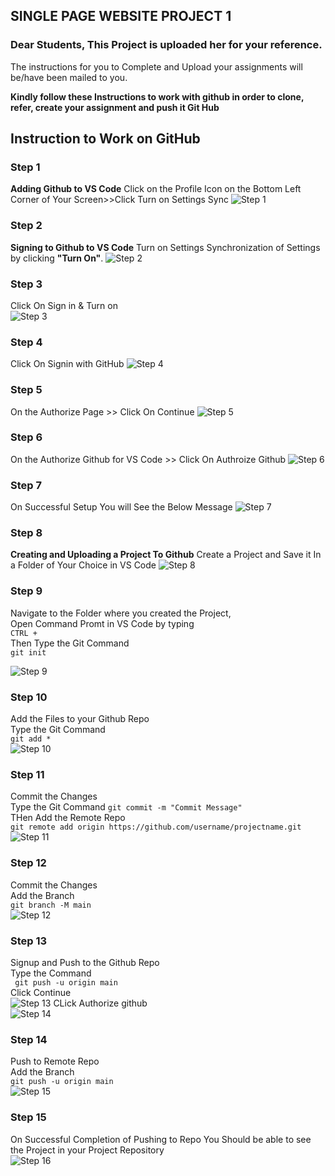 ## SINGLE PAGE WEBSITE PROJECT 1 

### Dear Students, This Project is uploaded her for your reference.

The instructions for you to Complete and Upload your assignments will be/have been mailed to you.

**Kindly follow these Instructions to work with github in order to clone, refer, create your assignment and push it Git Hub**

## Instruction to Work on GitHub

### Step 1
**Adding Github to VS Code**
Click on the Profile Icon on the Bottom Left Corner of Your Screen>>Click Turn on Settings Sync
![Step 1](https://github.com/jacobdennisp/Single-Page-Website/blob/main/assets/readme-images/2.png?raw=true)

### Step 2
**Signing to Github to VS Code**
Turn on Settings Synchronization of Settings by clicking **"Turn On"**.
![Step 2](https://github.com/jacobdennisp/Single-Page-Website/blob/main/assets/readme-images/3.png?raw=true)

### Step 3
Click On Sign in & Turn on  
![Step 3](https://github.com/jacobdennisp/Single-Page-Website/blob/main/assets/readme-images/4.png?raw=true)

### Step 4
Click On Signin with GitHub
![Step 4](https://github.com/jacobdennisp/Single-Page-Website/blob/main/assets/readme-images/5.png?raw=true)

### Step 5
On the Authorize Page >> Click On Continue
![Step 5](https://github.com/jacobdennisp/Single-Page-Website/blob/main/assets/readme-images/6.png?raw=true)

### Step 6
On the Authorize Github for VS Code >> Click On Authroize Github
![Step 6](https://github.com/jacobdennisp/Single-Page-Website/blob/main/assets/readme-images/7.png?raw=true)

### Step 7
On Successful Setup You will See the Below Message
![Step 7](https://github.com/jacobdennisp/Single-Page-Website/blob/main/assets/readme-images/8.png?raw=true)

### Step 8
**Creating and Uploading a Project To Github**
Create a Project and Save it In a Folder of Your Choice in VS Code
![Step 8](https://github.com/jacobdennisp/Single-Page-Website/blob/main/assets/readme-images/9.png?raw=true)

### Step 9
Navigate to the Folder where you created the Project,  
Open Command Promt in VS Code by typing  
` CTRL + `    
Then Type the Git Command  
` git init `  


![Step 9](https://github.com/jacobdennisp/Single-Page-Website/blob/main/assets/readme-images/11.png?raw=true)

### Step 10
Add the Files to your Github Repo  
 Type the Git Command  
 ` git add * `  
![Step 10](https://github.com/jacobdennisp/Single-Page-Website/blob/main/assets/readme-images/15.png?raw=true)

### Step 11
Commit the Changes  
Type the Git Command
  ` git commit -m "Commit Message" `  
THen Add the Remote Repo  
` git remote add origin https://github.com/username/projectname.git `   
![Step 11](https://github.com/jacobdennisp/Single-Page-Website/blob/main/assets/readme-images/14.png?raw=true)

### Step 12
Commit the Changes  
Add the Branch  
` git branch -M main `  
![Step 12](https://github.com/jacobdennisp/Single-Page-Website/blob/main/assets/readme-images/14.png?raw=true)

### Step 13
Signup and Push to the Github Repo  
Type the Command  
` git push -u origin main`  
Click Continue    
![Step 13](https://github.com/jacobdennisp/Single-Page-Website/blob/main/assets/readme-images/17.png?raw=true)
CLick Authorize github    
![Step 14](https://github.com/jacobdennisp/Single-Page-Website/blob/main/assets/readme-images/18.png?raw=true)


### Step 14
Push to Remote Repo  
Add the Branch  
` git push -u origin main `    
![Step 15](https://github.com/jacobdennisp/Single-Page-Website/blob/main/assets/readme-images/19.png?raw=true)


### Step 15  
On Successful Completion of Pushing to Repo You Should be able to see the Project in your Project Repository  
![Step 16](https://github.com/jacobdennisp/Single-Page-Website/blob/main/assets/readme-images/19.png?raw=true)


